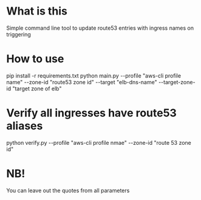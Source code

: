 # What is this
Simple command line tool to update route53 entries with ingress names on triggering


# How to use
pip install -r requirements.txt
python main.py --profile "aws-cli profile name" --zone-id "route53 zone id" --target "elb-dns-name" --target-zone-id "target zone of elb"

# Verify all ingresses have route53 aliases
python verify.py --profile "aws-cli profile nmae" --zone-id "route 53 zone id"


# NB! 
You can leave out the quotes from all parameters